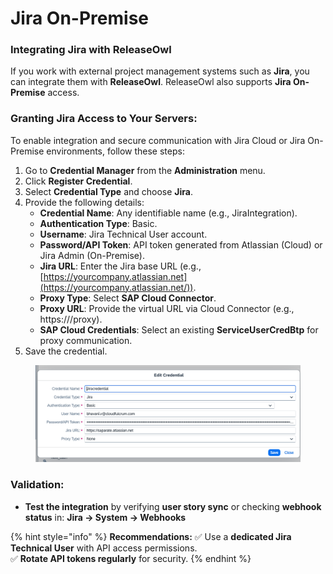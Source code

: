 # Jira On-Premise

### **Integrating Jira with ReleaseOwl**

If you work with external project management systems such as **Jira**, you can integrate them with **ReleaseOwl**. ReleaseOwl also supports **Jira On-Premise** access.

### **Granting Jira Access to Your Servers:**&#x20;

To enable integration and secure communication with Jira Cloud or Jira On-Premise environments, follow these steps:

1. Go to **Credential Manager** from the **Administration** menu.
2. Click **Register Credential**.
3. Select **Credential Type** and choose **Jira**.
4. Provide the following details:
   * **Credential Name**: Any identifiable name (e.g., JiraIntegration).
   * **Authentication Type**: Basic.
   * **Username**: Jira Technical User account.
   * **Password/API Token**: API token generated from Atlassian (Cloud) or Jira Admin (On-Premise).
   * **Jira URL**: Enter the Jira base URL (e.g., [https://yourcompany.atlassian.net](https://yourcompany.atlassian.net/)).
   * **Proxy Type**: Select **SAP Cloud Connector**.
   * **Proxy URL**: Provide the virtual URL via Cloud Connector (e.g., https:///proxy).
   * **SAP Cloud Credentials**: Select an existing **ServiceUserCredBtp** for proxy communication.
5. Save the credential.

<figure><img src="../../../.gitbook/assets/image (24) (1) (1) (1) (1) (1).png" alt=""><figcaption></figcaption></figure>

### **Validation:**

* &#x20;**Test the integration** by verifying **user story sync** or checking **webhook status** in: **Jira → System → Webhooks**

{% hint style="info" %}
**Recommendations:**  ✅ Use a **dedicated Jira Technical User** with API access permissions.\
✅ **Rotate API tokens regularly** for security.
{% endhint %}
